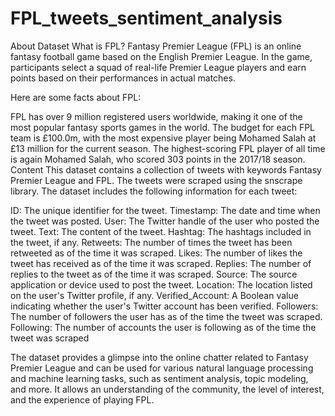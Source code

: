 # FPL_tweets_sentiment_analysis

About Dataset
What is FPL?
Fantasy Premier League (FPL) is an online fantasy football game based on the English Premier League. In the game, participants select a squad of real-life Premier League players and earn points based on their performances in actual matches.

Here are some facts about FPL:

FPL has over 9 million registered users worldwide, making it one of the most popular fantasy sports games in the world.
The budget for each FPL team is £100.0m, with the most expensive player being Mohamed Salah at £13 million for the current season.
The highest-scoring FPL player of all time is again Mohamed Salah, who scored 303 points in the 2017/18 season.
Content
This dataset contains a collection of tweets with keywords Fantasy Premier League and FPL. The tweets were scraped using the snscrape library. The dataset includes the following information for each tweet:

ID: The unique identifier for the tweet.
Timestamp: The date and time when the tweet was posted.
User: The Twitter handle of the user who posted the tweet.
Text: The content of the tweet.
Hashtag: The hashtags included in the tweet, if any.
Retweets: The number of times the tweet has been retweeted as of the time it was scraped.
Likes: The number of likes the tweet has received as of the time it was scraped.
Replies: The number of replies to the tweet as of the time it was scraped.
Source: The source application or device used to post the tweet.
Location: The location listed on the user's Twitter profile, if any.
Verified_Account: A Boolean value indicating whether the user's Twitter account has been verified.
Followers: The number of followers the user has as of the time the tweet was scraped.
Following: The number of accounts the user is following as of the time the tweet was scraped

The dataset provides a glimpse into the online chatter related to Fantasy Premier League and can be used for various natural language processing and machine learning tasks, such as sentiment analysis, topic modeling, and more. It allows an understanding of the community, the level of interest, and the experience of playing FPL.

